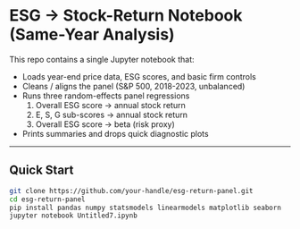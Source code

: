 # ESG → Stock-Return Notebook (Same-Year Analysis)

This repo contains a single Jupyter notebook that:

* Loads year-end price data, ESG scores, and basic firm controls  
* Cleans / aligns the panel (S&P 500, 2018-2023, unbalanced)  
* Runs three random-effects panel regressions  
    1. Overall ESG score → annual stock return  
    2. E, S, G sub-scores → annual stock return  
    3. Overall ESG score → beta (risk proxy)  
* Prints summaries and drops quick diagnostic plots


---

## Quick Start

```bash
git clone https://github.com/your-handle/esg-return-panel.git
cd esg-return-panel
pip install pandas numpy statsmodels linearmodels matplotlib seaborn
jupyter notebook Untitled7.ipynb

